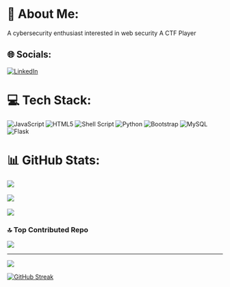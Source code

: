 # 💫 About Me:
A cybersecurity enthusiast interested in web security
A CTF Player


## 🌐 Socials:
[![LinkedIn](https://img.shields.io/badge/LinkedIn-%230077B5.svg?logo=linkedin&logoColor=white)](https://www.linkedin.com/in/harish-k-p-12847b291?utm_source=share&utm_campaign=share_via&utm_content=profile&utm_medium=android_app) 

# 💻 Tech Stack:
![JavaScript](https://img.shields.io/badge/javascript-%23323330.svg?style=for-the-badge&logo=javascript&logoColor=%23F7DF1E) ![HTML5](https://img.shields.io/badge/html5-%23E34F26.svg?style=for-the-badge&logo=html5&logoColor=white) ![Shell Script](https://img.shields.io/badge/shell_script-%23121011.svg?style=for-the-badge&logo=gnu-bash&logoColor=white)  ![Python](https://img.shields.io/badge/python-3670A0?style=for-the-badge&logo=python&logoColor=ffdd54) ![Bootstrap](https://img.shields.io/badge/bootstrap-%238511FA.svg?style=for-the-badge&logo=bootstrap&logoColor=white) ![MySQL](https://img.shields.io/badge/mysql-4479A1.svg?style=for-the-badge&logo=mysql&logoColor=white) ![Flask](https://img.shields.io/badge/flask-%23000.svg?style=for-the-badge&logo=flask&logoColor=white) 
# 📊 GitHub Stats:
![](https://github-readme-stats.vercel.app/api?username=harish-pushan&theme=dark&hide_border=false&include_all_commits=false&count_private=false)<br/> <br/>
![](https://github-readme-streak-stats.herokuapp.com/?user=harish-pushan&theme=dark&hide_border=false)<br/> <br/>
![](https://github-readme-stats.vercel.app/api/top-langs/?username=harish-pushan&theme=dark&hide_border=false&include_all_commits=false&count_private=false&layout=compact)



### 🔝 Top Contributed Repo
![](https://github-contributor-stats.vercel.app/api?username=harish-pushan&limit=5&theme=dark&combine_all_yearly_contributions=true)

---
[![](https://visitcount.itsvg.in/api?id=harish-pushan&label=Profile%20Views&icon=5&pretty=false)](https://visitcount.itsvg.in)


[![GitHub Streak](https://streak-stats.demolab.com?user=harish-pushan&theme=tokyonight)](https://git.io/streak-stats)

<!-- Proudly created with GPRM ( https://gprm.itsvg.in ) -->
